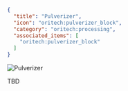 ```json
{
  "title": "Pulverizer",
  "icon": "oritech:pulverizer_block",
  "category": "oritech:processing",
  "associated_items": [
    "oritech:pulverizer_block"
  ]
}
```

![Pulverizer](oritech:textures/book/pulverizer.png,fit)

TBD